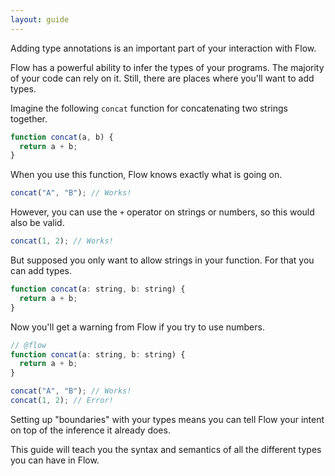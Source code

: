 ```yaml
---
layout: guide
---
```


Adding type annotations is an important part of your interaction with Flow.

Flow has a powerful ability to infer the types of your programs. The majority
of your code can rely on it. Still, there are places where you'll want to add
types.

Imagine the following `concat` function for concatenating two strings together.

```js
function concat(a, b) {
  return a + b;
}
```

When you use this function, Flow knows exactly what is going on.

```js
concat("A", "B"); // Works!
```

However, you can use the `+` operator on strings or numbers, so this would also
be valid.

```js
concat(1, 2); // Works!
```

But supposed you only want to allow strings in your function. For that you can
add types.

```js
function concat(a: string, b: string) {
  return a + b;
}
```

Now you'll get a warning from Flow if you try to use numbers.

```js
// @flow
function concat(a: string, b: string) {
  return a + b;
}

concat("A", "B"); // Works!
concat(1, 2); // Error!
```

Setting up "boundaries" with your types means you can tell Flow your intent on
top of the inference it already does.

This guide will teach you the syntax and semantics of all the different types
you can have in Flow.
